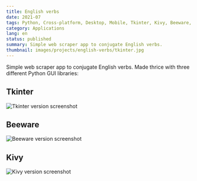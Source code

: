 ```yaml
---
title: English verbs
date: 2021-07
tags: Python, Cross-platform, Desktop, Mobile, Tkinter, Kivy, Beeware, Web scraping, BeautifulSoup
category: Applications
lang: en
status: published
summary: Simple web scraper app to conjugate English verbs.
thumbnail: images/projects/english-verbs/tkinter.jpg
---
```


Simple web scraper app to conjugate English verbs. Made thrice with three different Python GUI libraries:

## Tkinter

![Tkinter version screenshot]({static}/images/projects/english-verbs/tkinter.jpg)

## Beeware

![Beeware version screenshot]({static}/images/projects/english-verbs/beeware.jpg)

## Kivy

![Kivy version screenshot]({static}/images/projects/english-verbs/kivy.jpg)
